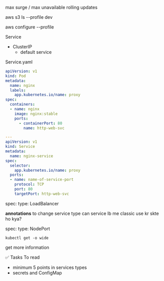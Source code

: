 max surge / max unavailable
rolling updates

aws s3 ls --profile dev

aws configure --profile

Service
- ClusterIP 
	- default service

Service.yaml

```yaml
apiVersion: v1
kind: Pod
metadata:
  name: nginx
  labels:
    app.kubernetes.io/name: proxy
spec:
  containers:
  - name: nginx
    image: nginx:stable
    ports:
      - containerPort: 80
        name: http-web-svc

---
apiVersion: v1
kind: Service
metadata:
  name: nginx-service
spec:
  selector:
    app.kubernetes.io/name: proxy
  ports:
  - name: name-of-service-port
    protocol: TCP
    port: 80
    targetPort: http-web-svc
```

spec:
	type: LoadBalancer

**annotations** to change service type
can service lb me classic use kr skte ho kya?

spec:
	type: NodePort

`kubectl get -o wide`

get more information

✅ Tasks To read
- minimum 5 points in services types
- secrets and ConfigMap
